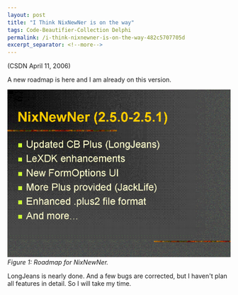 ```yaml
---
layout: post
title: "I Think NixNewNer is on the way"
tags: Code-Beautifier-Collection Delphi
permalink: /i-think-nixnewner-is-on-the-way-482c5707705d
excerpt_separator: <!--more-->
---
```

(CSDN April 11, 2006)

A new roadmap is here and I am already on this version.
<!--more-->

![img-description](/images/nixnewner.gif)
_Figure 1: Roadmap for NixNewNer._

LongJeans is nearly done. And a few bugs are corrected, but I haven't plan all features in detail. So I will take my time.
